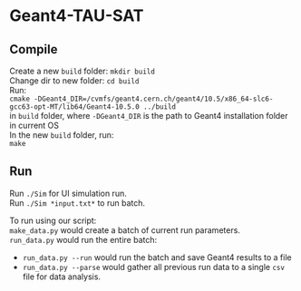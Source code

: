 # Geant4-TAU-SAT
## Compile
Create a new `build` folder: `mkdir build`\
Change dir to new folder: `cd build`\
Run: \
`cmake -DGeant4_DIR=/cvmfs/geant4.cern.ch/geant4/10.5/x86_64-slc6-gcc63-opt-MT/lib64/Geant4-10.5.0 ../build`\
in `build` folder, where `-DGeant4_DIR` is the path to Geant4 installation folder in current OS\
In the new `build` folder, run: \
`make`
## Run
Run `./Sim` for UI simulation run.\
Run `./Sim *input.txt*` to run batch.

To run using our script:\
`make_data.py` would create a batch of current run parameters.\
`run_data.py` would run the entire batch:
* `run_data.py --run` would run the batch and save Geant4 results to a file
* `run_data.py --parse` would gather all previous run data to a single `csv` file for data analysis.
